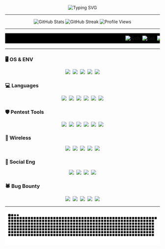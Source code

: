 
<p align="center">
  <img src="https://readme-typing-svg.demolab.com?font=Fira+Code&duration=3000&pause=500&color=FFFFFF&center=true&vCenter=true&width=600&lines=Cyber+Security+Enthusiast;Red+Team+%2F+Pentester;Bug+Bounty+Hunter" alt="Typing SVG" />
</p>

---
<!-- markdown version -->
<p align="center">
  <img src="https://github-readme-stats.vercel.app/api?username=kamronsafar&show_icons=true&theme=tokyonight" alt="GitHub Stats" />
  
  <img src="https://streak-stats.demolab.com?user=kamronsafar&theme=tokyonight&hide_border=true" alt="GitHub Streak" />
  
  <img src="https://komarev.com/ghpvc/?username=kamronsafar&style=flat-square" alt="Profile Views"/>
</p>


---

<marquee behavior="scroll" direction="left" scrollamount="5" style="background:#000;padding:8px;">
  <img src="https://img.shields.io/badge/Arch_Linux-1793D1?style=flat-square&logo=arch-linux" alt="Arch"/> 
  <img src="https://img.shields.io/badge/Kali_Linux-557C94?style=flat-square&logo=kalilinux" alt="Kali"/> 
  <img src="https://img.shields.io/badge/Ubuntu-E95420?style=flat-square&logo=ubuntu" alt="Ubuntu"/> 
  <img src="https://img.shields.io/badge/Windows-0078D6?style=flat-square&logo=windows" alt="Windows"/> 
  <img src="https://img.shields.io/badge/Python-FFD43B?style=flat-square&logo=python" alt="Python"/> 
  <img src="https://img.shields.io/badge/Bash-4EAA25?style=flat-square&logo=gnu-bash" alt="Bash"/> 
  <img src="https://img.shields.io/badge/C++-00599C?style=flat-square&logo=c%2B%2B" alt="C++"/> 
  <img src="https://img.shields.io/badge/Burp_Suite-FF6F00?style=flat-square&logo=burp-suite" alt="Burp"/> 
  <img src="https://img.shields.io/badge/Nmap-004575?style=flat-square&logo=nmap" alt="Nmap"/> 
  <img src="https://img.shields.io/badge/Sublist3r-3A3A3A?style=flat-square&logo=sublist3r" alt="Sublist3r"/>
</marquee>

---

### 🖥️ OS & ENV
<p align="center">
  <img src="https://img.shields.io/badge/Arch-1793D1?style=flat-square&logo=arch-linux"/> 
  <img src="https://img.shields.io/badge/BlackArch-E00000?style=flat-square&logo=blackarch"/> 
  <img src="https://img.shields.io/badge/Kali-557C94?style=flat-square&logo=kalilinux"/> 
  <img src="https://img.shields.io/badge/Ubuntu-E95420?style=flat-square&logo=ubuntu"/> 
  <img src="https://img.shields.io/badge/Win-0078D6?style=flat-square&logo=windows"/>
</p>

### 💻 Languages
<p align="center">
  <img src="https://img.shields.io/badge/Py-FFD43B?style=flat-square&logo=python"/> 
  <img src="https://img.shields.io/badge/Bash-4EAA25?style=flat-square&logo=gnu-bash"/> 
  <img src="https://img.shields.io/badge/Batch-000000?style=flat-square&logo=windows"/> 
  <img src="https://img.shields.io/badge/PS-5391FE?style=flat-square&logo=powershell"/> 
  <img src="https://img.shields.io/badge/C%2B%2B-00599C?style=flat-square&logo=c%2B%2B"/> 
  <img src="https://img.shields.io/badge/ASM-6E4C13?style=flat-square&logo=gnu"/>
</p>

### 🛡️ Pentest Tools
<p align="center">
  <img src="https://img.shields.io/badge/Burp-FF6F00?style=flat-square&logo=burp-suite"/> 
  <img src="https://img.shields.io/badge/Nmap-004575?style=flat-square&logo=nmap"/> 
  <img src="https://img.shields.io/badge/Metasploit-4E9F3D?style=flat-square&logo=metasploit"/> 
  <img src="https://img.shields.io/badge/Wireshark-1679A7?style=flat-square&logo=wireshark"/> 
  <img src="https://img.shields.io/badge/Hydra-00A300?style=flat-square&logo=hydra"/> 
  <img src="https://img.shields.io/badge/SQLmap-CC0000?style=flat-square&logo=sqlmap"/>
</p>

### 📡 Wireless
<p align="center">
  <img src="https://img.shields.io/badge/Aircrack-ng-000000?style=flat-square&logo=aircrack-ng"/> 
  <img src="https://img.shields.io/badge/Bettercap-FF0000?style=flat-square&logo=bettercap"/> 
  <img src="https://img.shields.io/badge/Kismet-6A5ACD?style=flat-square&logo=kismet"/> 
  <img src="https://img.shields.io/badge/Wifite-FF69B4?style=flat-square&logo=wifite"/> 
  <img src="https://img.shields.io/badge/Reaver-000000?style=flat-square&logo=reaver"/>
</p>

### 🧠 Social Eng
<p align="center">
  <img src="https://img.shields.io/badge/SET-E63946?style=flat-square&logo=social-engineer-toolkit"/> 
  <img src="https://img.shields.io/badge/Evilginx2-000000?style=flat-square&logo=evilginx"/> 
  <img src="https://img.shields.io/badge/KingPhisher-4682B4?style=flat-square&logo=kingphisher"/> 
  <img src="https://img.shields.io/badge/HiddenEye-8B0000?style=flat-square&logo=hiddeneye"/>
</p>

### 🕷️ Bug Bounty
<p align="center">
  <img src="https://img.shields.io/badge/Sublist3r-3A3A3A?style=flat-square&logo=sublist3r"/> 
  <img src="https://img.shields.io/badge/Amass-FFB400?style=flat-square&logo=amass"/> 
  <img src="https://img.shields.io/badge/Assetfinder-4169E1?style=flat-square&logo=assetfinder"/> 
  <img src="https://img.shields.io/badge/httpx-000000?style=flat-square&logo=httpx"/> 
  <img src="https://img.shields.io/badge/Nuclei-6200EA?style=flat-square&logo=nuclei"/>
</p>

---

<p align="center">
  <img src="https://raw.githubusercontent.com/plexpt/plexpt/snake/github-snake.svg" alt="snake"/>
</p>
